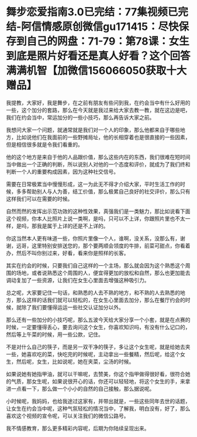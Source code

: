 # 舞步恋爱指南3.0已完结：77集视频已完结-阿信情感原创微信gu171415：尽快保存到自己的网盘：71-79：第78课：女生到底是照片好看还是真人好看？这个回答满满机智【加微信156066050获取十大赠品】

我提教，大家好，我是舞步，在之前有朋友有些问到我，在约会当中有什么好用的一些，这个加分的套路，那么在今天就是我过来给大家去教一教，就在这边是吧，我们在约会当中，常运加分的一些小技巧，那么再告诉大家之前。

我想问大家一个问题，就通常就是我们对一个人的印象，那么他都来自于哪些地方，比如说他们在我面前的一些野摊局址，他的长相穿着也是很直接的一些因素，但是相信很多就是令我们看重的。

他的这个地方是来自于他的人品跟价值，那么这些内在的东西，我们很难在短时间当中做出一个正确的判断，所以说别人对他的一个态度和评价，就成为了我们终和判断一个人的重要构成因素，因为这种社交信号。

需要在日常极累当中慢慢形成，这一为此无不得才介绍大家，平时生活工作的时候，多多帮助别人与人为善，结工价值，那么极累自己良好的社交评价，那么只有这样我们可以在需要的时候。

自然而然的发挥出示范功效的这种性效果，真强我们是一类魅力，那比如说看下面这个视频，你本人比照片上说一类啊，是吗，只可以不上详，你跟照片里也不太一样，是吗，那我是属于上详的还是不上详的。

你这当然本人更有味道一些，你照片里像一个人，谁啊，没关系，没那么有，谢谢，远哥，这里特别安排送您的，那个要两顺会领度的牛排，前菜可甜点，你看着办，然后不叫你别过来，好看，看来你是照样的长客。

其实在约会的时候，只要我们自己这样的一个主场，那么就会因为这个熟悉这个周围的场地，或者说熟悉这个周围的人，便宜得更加的放松和自然，那么也更加能去调动复加了一些资源，让我们在女生心里面去增强这种吸引力。

总之呢，大家要记住一句话，和熟悉的人去不熟的地方，和不熟的人去熟悉的地方，那么这样的话我们就可以轻松的，在女生心里面去加分，那么在餐厅约会的时候，就除了我们要懂得运运一些社交认证加分以外。

那么还有一些加分的小技巧呢，那么五波今天给大家分享一个小套，就是在点赛的时候，一定要懂得丢心，要去询问这个女生，你喜欢知识吗，有没有什么记口的，然后等上午菜的时候，用一些公款，记住。

不是对什么自己的筷子，而是另一双干净的筷子，多让这个女生呢，就是给她去夹一些，她喜欢吃的菜，快吃完的时候呢，主动拿出一些餐精，然后呢，给这个女生，然后呢，女生，比如说呢，她在夹菜，尘汤的时候。

如果说她有她指甲油，就可以干嘛呢，去赞美，你这个指甲做得很好看，很符合她的气质，那女生呢，如果说很开心的话，你还可以轻轻地，将这个女生的手，来拿进一点看一下，那么做一个小小的自然的自己接触，那么据说呢。

小时候呢，我妈妈，也给我途过这家有，并带出就是，一些这些同年去世的话题，让女生在约会当中呢，这种气氛轻松的情况当中，了解我，明白没有，好了，那么喜欢这个视频的宣令呢，可以关注我们的微信公路号。

我不情感教育，那么更多精彩内容呢，后期为你陆续呈现出来。